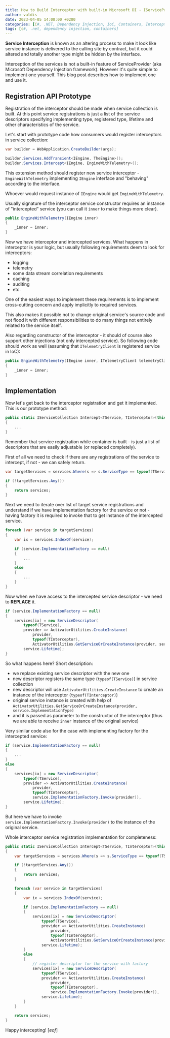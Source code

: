 ```yaml
---
title: How to Build Interceptor with built-in Microsoft DI - IServiceProvider
author: valdis
date: 2023-04-05 14:00:00 +0200
categories: [C#, .NET, Dependency Injection, IoC, Containers, Interceptor]
tags: [c#, .net, dependency injection, containers]
---
```


**Service Interception** is known as an altering process to make it look like service instance is delivered to the calling site by contract, but it could altered and totally another type might be hidden by the interface.

Interception of the services is not a built-in feature of ServiceProvider (aka Microsoft Dependency Injection framework).
However it's quite simple to implement one yourself. This blog post describes how to implement one and use it.

## Registration API Prototype
Registration of the interceptor should be made when service collection is built. At this point service registrations is just a list of the service descriptors specifying implementing type, registered type, lifetime and other characteristics of the service.

Let's start with prototype code how consumers would register interceptors in service collection:

```csharp
var builder = WebApplication.CreateBuilder(args);

builder.Services.AddTransient<IEngine, TheEngine>();
builder.Services.Intercept<IEngine, EngineWithTelemetry>();
```

This extension method should register new service interceptor - `EngineWithTelemetry` implementing `IEngine` interface and "behaving" according to the interface.

Whoever would request instance of `IEngine` would get `EngineWithTelemetry`.

Usually signature of the interceptor service constructor requires an instance of "intercepted" service (you can call it `inner` to make things more clear).

```csharp
public EngineWithTelemetry(IEngine inner)
{
    _inner = inner;
}
```

Now we have interceptor and intercepted services. What happens in interceptor is your logic, but usually following requirements deem to look for interceptors:

* logging
* telemetry
* some data stream correlation requirements
* caching
* auditing
* etc.

One of the easiest ways to implement these requirements is to implement cross-cutting concern and apply implicitly to required services.

This also makes it possible not to change original service's source code and not flood it with different responsibilities to do many things not entirely related to the service itself.

Also regarding constructor of the interceptor - it should of course also support other injections (not only intercepted service). So following code should work as well (assuming that `ITelemetryClient` is registered service in IoC):

```csharp
public EngineWithTelemetry(IEngine inner, ITelemetryClient telemetryClient)
{
    _inner = inner;
}
```

## Implementation
Now let's get back to the interceptor registration and get it implemented.
This is our prototype method:

```csharp
public static IServiceCollection Intercept<TService, TInterceptor>(this IServiceCollection services)
{
    ...
}
```

Remember that service registration while container is built - is just a list of descriptors that are easily adjustable (or replaced completely).

First of all we need to check if there are any registrations of the service to intercept, if not - we can safely return.

```csharp
var targetServices = services.Where(s => s.ServiceType == typeof(TService)).ToList();

if (!targetServices.Any())
{
    return services;
}
```

Next we need to iterate over list of target service registrations and understand if we have implementation factory for the service or not - having factory it is required to invoke that to get instance of the intercepted service.

```csharp
foreach (var service in targetServices)
{
    var ix = services.IndexOf(service);

    if (service.ImplementationFactory == null)
    {
        ...
    }
    else
    {
        ...
    }
}
```

Now when we have access to the intercepted service descriptor - we need to **REPLACE** it.

```csharp
if (service.ImplementationFactory == null)
{
    services[ix] = new ServiceDescriptor(
        typeof(TService),
        provider => ActivatorUtilities.CreateInstance(
            provider,
            typeof(TInterceptor),
            ActivatorUtilities.GetServiceOrCreateInstance(provider, service.ImplementationType)),
        service.Lifetime);
}
```

So what happens here? Short description:

* we replace existing service descriptor with the new one
* new descriptor registers the same type (`typeof(TService)`) in service collection
* new descriptor will use `ActivatorUtilities.CreateInstance` to create an instance of the interceptor (`typeof(TInterceptor)`)
* original service instance is created with help of `ActivatorUtilities.GetServiceOrCreateInstance(provider, service.ImplementationType)`
* and it is passed as parameter to the constructor of the interceptor (thus we are able to receive `inner` instance of the original service)

Very similar code also for the case with implementing factory for the intercepted service:

```csharp
if (service.ImplementationFactory == null)
{
    ...
}
else
{
    services[ix] = new ServiceDescriptor(
        typeof(TService),
        provider => ActivatorUtilities.CreateInstance(
            provider,
            typeof(TInterceptor),
            service.ImplementationFactory.Invoke(provider)),
        service.Lifetime);
}
```

But here we have to invoke `service.ImplementationFactory.Invoke(provider)` to the instance of the original service.

Whole interceptor service registration implementation for completeness:

```csharp
public static IServiceCollection Intercept<TService, TInterceptor>(this IServiceCollection services)
{
    var targetServices = services.Where(s => s.ServiceType == typeof(TService)).ToList();

    if (!targetServices.Any())
    {
        return services;
    }

    foreach (var service in targetServices)
    {
        var ix = services.IndexOf(service);

        if (service.ImplementationFactory == null)
        {
            services[ix] = new ServiceDescriptor(
                typeof(TService),
                provider => ActivatorUtilities.CreateInstance(
                    provider,
                    typeof(TInterceptor),
                    ActivatorUtilities.GetServiceOrCreateInstance(provider, service.ImplementationType)),
                service.Lifetime);
        }
        else
        {
            // register descriptor for the service with factory
            services[ix] = new ServiceDescriptor(
                typeof(TService),
                provider => ActivatorUtilities.CreateInstance(
                    provider,
                    typeof(TInterceptor),
                    service.ImplementationFactory.Invoke(provider)),
                service.Lifetime);
        }
    }

    return services;
}
```


Happy intercepting!
[*eof*]
